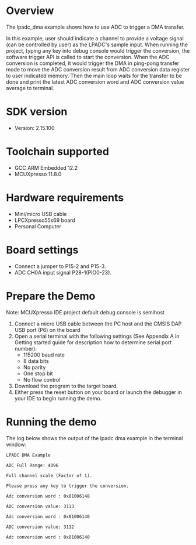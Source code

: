 Overview
========

The lpadc_dma example shows how to use ADC to trigger a DMA transfer.

In this example, user should indicate a channel to provide a voltage signal (can be controlled by user) as the LPADC's
sample input. When running the project, typing any key into debug console would trigger the conversion, the software trigger
API is called to start the conversion. When the ADC conversion is completed, it would trigger the DMA in ping-pong transfer
mode to move the ADC conversion result from ADC conversion data register to user indicated memory. Then the main loop waits
for the transfer to be done and print the latest ADC conversion word and ADC conversion value average to terminal.

SDK version
===========
- Version: 2.15.100

Toolchain supported
===================
- GCC ARM Embedded  12.2
- MCUXpresso  11.8.0

Hardware requirements
=====================
- Mini/micro USB cable
- LPCXpresso55s69 board
- Personal Computer

Board settings
==============
- Connect a jumper to P15-2 and P15-3.
- ADC CH0A input signal P28-1(PIO0-23).

Prepare the Demo
================
Note: MCUXpresso IDE project default debug console is semihost
1.  Connect a micro USB cable between the PC host and the CMSIS DAP USB port (P6) on the board
2.  Open a serial terminal with the following settings (See Appendix A in Getting started guide for description how to determine serial port number):
    - 115200 baud rate
    - 8 data bits
    - No parity
    - One stop bit
    - No flow control
3.  Download the program to the target board.
4.  Either press the reset button on your board or launch the debugger in your IDE to begin running the demo.

Running the demo
================
The log below shows the output of the lpadc dma example in the terminal window:
~~~~~~~~~~~~~~~~~~~~~~~~~~~~~~~~~~~
LPADC DMA Example

ADC Full Range: 4096

Full channel scale (Factor of 1).

Please press any key to trigger the conversion.

Adc conversion word : 0x81006148

ADC conversion value: 3113

Adc conversion word : 0x81006140

ADC conversion value: 3112

Adc conversion word : 0x81006140

~~~~~~~~~~~~~~~~~~~~~~~~~~~~~~~~~~~
